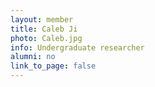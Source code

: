 ```yaml
---
layout: member
title: Caleb Ji
photo: Caleb.jpg
info: Undergraduate researcher
alumni: no
link_to_page: false
---
```

